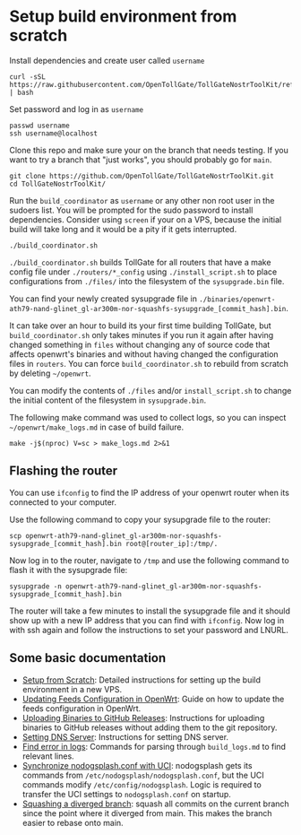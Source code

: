 
# Setup build environment from scratch

Install dependencies and create user called `username`
```
curl -sSL https://raw.githubusercontent.com/OpenTollGate/TollGateNostrToolKit/refs/heads/main/setup_from_scratch.sh | bash
```

Set password and log in as `username`
```
passwd username
ssh username@localhost
```


Clone this repo and make sure your on the branch that needs testing. If you want to try a branch that "just works", you should probably go for `main`.
```
git clone https://github.com/OpenTollGate/TollGateNostrToolKit.git
cd TollGateNostrToolKit/
```

Run the `build_coordinator` as `username` or any other non root user
in the sudoers list. You will be prompted for the sudo password to
install dependencies. Consider using `screen` if your on a VPS,
because the initial build will take long and it would be a pity if it
gets interrupted.

```
./build_coordinator.sh 
```


`./build_coordinator.sh` builds TollGate for all routers that have a
make config file under `./routers/*_config` using
`./install_script.sh` to place configurations from `./files/` into the
filesystem of the `sysupgrade.bin` file.

You can find your newly created sysupgrade file in
`./binaries/openwrt-ath79-nand-glinet_gl-ar300m-nor-squashfs-sysupgrade_[commit_hash].bin`.

It can take over an hour to build its your first time building
TollGate, but `build_coordinator.sh` only takes minutes if you run it
again after having changed something in `files` without changing any
of source code that affects openwrt's binaries and without having
changed the configuration files in `routers`. You can force
`build_coordinator.sh` to rebuild from scratch by deleting
`~/openwrt`.

You can modify the contents of `./files` and/or `install_script.sh` to
change the initial content of the filesystem in `sysupgrade.bin`.

The following make command was used to collect logs, so you can
inspect `~/openwrt/make_logs.md` in case of build failure.
```
make -j$(nproc) V=sc > make_logs.md 2>&1
```

## Flashing the router

You can use `ifconfig` to find the IP address of your openwrt router when its connected to your computer.

Use the following command to copy your sysupgrade file to the router:
```
scp openwrt-ath79-nand-glinet_gl-ar300m-nor-squashfs-sysupgrade_[commit_hash].bin root@[router_ip]:/tmp/.
```

Now log in to the router, navigate to `/tmp` and use the following command to flash it with the sysupgrade file:
```
sysupgrade -n openwrt-ath79-nand-glinet_gl-ar300m-nor-squashfs-sysupgrade_[commit_hash].bin
```

The router will take a few minutes to install the sysupgrade file and
it should show up with a new IP address that you can find with
`ifconfig`. Now log in with ssh again and follow the instructions to
set your password and LNURL.

## Some basic documentation

- [Setup from Scratch](docs/setup_from_scratch.md): Detailed instructions for setting up the build environment in a new VPS.
- [Updating Feeds Configuration in OpenWrt](docs/updating_feeds_conf_in_openwrt.md): Guide on how to update the feeds configuration in OpenWrt.
- [Uploading Binaries to GitHub Releases](docs/upload_binaries_to_github.md): Instructions for uploading binaries to GitHub releases without adding them to the git repository.
- [Setting DNS Server](docs/setting_dns_server.md): Instructions for setting DNS server.
- [Find error in logs](docs/find_error_in_logs.md): Commands for parsing through `build_logs.md` to find relevant lines.
- [Synchronize nodogsplash.conf with UCI](docs/nodogsplash_configuration.md): nodogsplash gets its commands from `/etc/nodogsplash/nodogsplash.conf`, but the UCI commands modify `/etc/config/nodogsplash`. Logic is required to transfer the UCI settings to `nodogsplash.conf` on startup.
- [Squashing a diverged branch](docs/squash_commits_since_main.md): squash all commits on the current branch since the point where it diverged from main. This makes the branch easier to rebase onto main.
